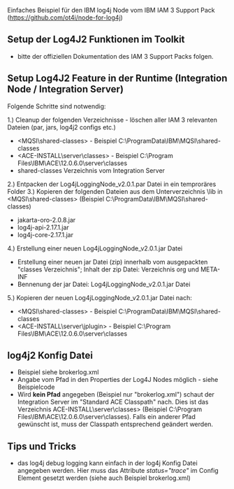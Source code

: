 Einfaches Beispiel für den IBM log4j Node vom IBM IAM 3 Support Pack (https://github.com/ot4i/node-for-log4j)

## Setup der Log4J2 Funktionen im Toolkit 
- bitte der offiziellen Dokumentation des IAM 3 Support Packs folgen. 

## Setup Log4J2 Feature in der Runtime (Integration Node / Integration Server) 
Folgende Schritte sind notwendig: 

1.) Cleanup der folgenden Verzeichnisse - löschen aller IAM 3 relevanten Dateien (par, jars, log4j2 configs etc.) 
- <MQSI\shared-classes> - Beispiel C:\ProgramData\IBM\MQSI\shared-classes
- <ACE-INSTALL\server\classes> - Beispiel C:\Program Files\IBM\ACE\12.0.6.0\server\classes
- shared-classes Verzeichnis vom Integration Server 

2.) Entpacken der Log4jLoggingNode_v2.0.1.par Datei in ein temproräres Folder 
3.) Kopieren der folgenden Dateien aus dem Unterverzeichnis \lib in <MQSI\shared-classes> (Beispiel C:\ProgramData\IBM\MQSI\shared-classes) 
- jakarta-oro-2.0.8.jar 
- log4j-api-2.17.1.jar 
- log4j-core-2.17.1.jar 

4.) Erstellung einer neuen Log4jLoggingNode_v2.0.1.jar Datei 
- Erstellung einer neuen jar Datei (zip) innerhalb vom ausgepackten "classes Verzeichnis"; Inhalt der zip Datei: Verzeichnis org und META-INF 
- Bennenung der jar Datei: Log4jLoggingNode_v2.0.1.jar Datei  

5.) Kopieren der neuen Log4jLoggingNode_v2.0.1.jar Datei nach:      
- <MQSI\shared-classes> - Beispiel C:\ProgramData\IBM\MQSI\shared-classes     
- <ACE-INSTALL\server\jplugin> - Beispiel C:\Program Files\IBM\ACE\12.0.6.0\server\classes

## log4j2 Konfig Datei 
- Beispiel siehe brokerlog.xml 
- Angabe vom Pfad in den Properties der Log4J Nodes möglich - siehe Beispielcode 
- Wird **kein Pfad** angegeben (Beispiel nur "brokerlog.xml") schaut der Integration Server im "Standard ACE Classpath" nach. Dies ist das Verzeichnis ACE-INSTALL\server\classes> (Beispiel C:\Program Files\IBM\ACE\12.0.6.0\server\classes). Falls ein anderer Pfad gewünscht ist, muss der Classpath entsprechend geändert werden. 

## Tips und Tricks 
- das log4j debug logging kann einfach in der log4j Konfig Datei angegeben werden. Hier muss das  Attribute *status="trace"* im Config Element gesetzt werden (siehe auch Beispiel brokerlog.xml) 
